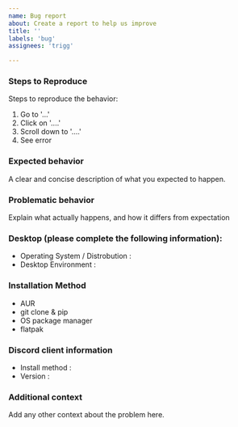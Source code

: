 ```yaml
---
name: Bug report
about: Create a report to help us improve
title: ''
labels: 'bug'
assignees: 'trigg'

---
```


### **Steps to Reproduce**
Steps to reproduce the behavior:
1. Go to '...'
2. Click on '....'
3. Scroll down to '....'
4. See error

### **Expected behavior**
A clear and concise description of what you expected to happen.

### **Problematic behavior**
Explain what actually happens, and how it differs from expectation

### **Desktop (please complete the following information):**
 - Operating System / Distrobution :
 - Desktop Environment :

### **Installation Method**
 - AUR
 - git clone & pip
 - OS package manager
 - flatpak

### **Discord client information**
 - Install method :
 - Version : 

### **Additional context**
Add any other context about the problem here.
